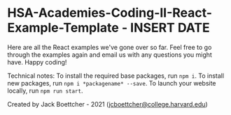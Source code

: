 # HSA-Academies-Coding-II-React-Example-Template - INSERT DATE

Here are all the React examples we've gone over so far. Feel free to go through the examples again and email us with any questions you might have. Happy coding!

Technical notes:
To install the required base packages, run ```npm i```. To install new packages, run ```npm i *packagename* --save```. To launch your website locally, run ```npm run start```.


Created by Jack Boettcher - 2021 (jcboettcher@college.harvard.edu)
